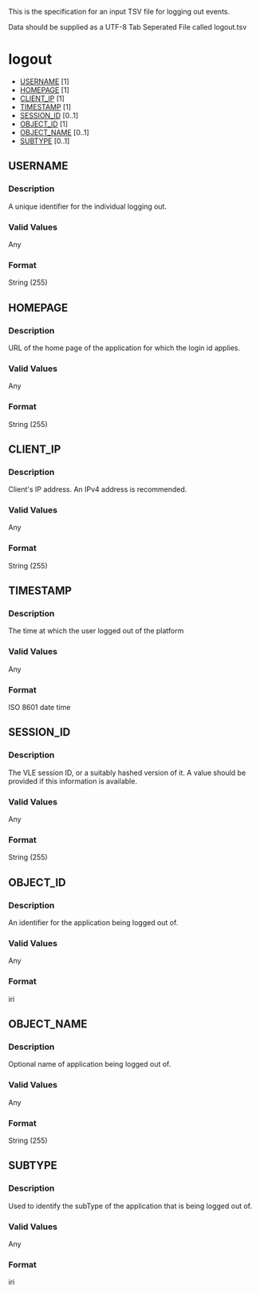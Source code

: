 This is the specification for an input TSV file for logging out events.

Data should be supplied as a UTF-8 Tab Seperated File called logout.tsv

# logout

* [USERNAME](#username) [1]
* [HOMEPAGE](#homepage) [1]
* [CLIENT_IP](#client_ip) [1]
* [TIMESTAMP](#timestamp) [1]
* [SESSION_ID](#session_id) [0..1]
* [OBJECT_ID](#object_id) [1]
* [OBJECT_NAME](#object_name) [0..1]
* [SUBTYPE](#subtype) [0..1]


## USERNAME 
### Description
A unique identifier for the individual logging out.

### Valid Values
Any

### Format
String (255)


## HOMEPAGE 
### Description
URL of the home page of the application for which the login id applies.

### Valid Values
Any

### Format
String (255)


## CLIENT_IP 
### Description
Client's IP address. An IPv4 address is recommended.

### Valid Values
Any

### Format
String (255)



## TIMESTAMP 
### Description
The time at which the user logged out of the platform

### Valid Values
Any

### Format
ISO 8601 date time


## SESSION_ID 
### Description
The VLE session ID, or a suitably hashed version of it. A value should be provided if this information is available.

### Valid Values
Any

### Format
String (255)

## OBJECT_ID 
### Description
An identifier for the application being logged out of.

### Valid Values
Any

### Format
iri

## OBJECT_NAME 
### Description
Optional name of application being logged out of.

### Valid Values
Any

### Format
String (255)

## SUBTYPE 
### Description
Used to identify the subType of the application that is being logged out of.

### Valid Values
Any

### Format
iri